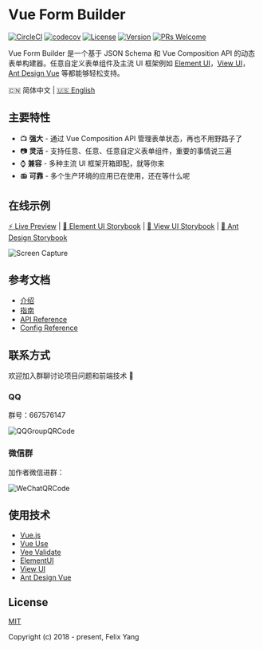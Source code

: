 # Vue Form Builder

[![CircleCI](https://circleci.com/gh/openfext/vue-use.svg?style=svg)](https://circleci.com/gh/openfext/vue-use)
[![codecov](https://codecov.io/gh/openfext/vue-form-builder/branch/develop/graph/badge.svg)](https://codecov.io/gh/openfext/vue-form-builder)
[![License](https://img.shields.io/npm/l/@fext/vue-form-builder.svg)](https://www.npmjs.com/package/@fext/vue-form-builder)
[![Version](https://img.shields.io/npm/v/@fext/vue-form-builder.svg)](https://www.npmjs.com/package/@fext/vue-form-builder)
[![PRs Welcome](https://img.shields.io/badge/PRs-welcome-brightgreen.svg?style=flat-square)](https://github.com/openfext/vue-form-builder)

Vue Form Builder 是一个基于 JSON Schema 和 Vue Composition API 的动态表单构建器。任意自定义表单组件及主流 UI 框架例如 [Element UI](https://element.eleme.cn/)，[View UI](https://www.iviewui.com/)，[Ant Design Vue](https://www.antdv.com/) 等都能够轻松支持。

:cn: 简体中文 | [:us: English](README.md)

## 主要特性

- :tv: **强大** - 通过 Vue Composition API 管理表单状态，再也不用野路子了
- :camera: **灵活** - 支持任意、任意、任意自定义表单组件，重要的事情说三遍
- :watch: **兼容** - 多种主流 UI 框架开箱即配，就等你来
- :radio: **可靠** - 多个生产环境的应用已在使用，还在等什么呢

## 在线示例

[:zap: Live Preview](https://openfext.github.io/vue-admin-next/#/form/form-builder) | [:book: Element UI Storybook](https://openfext.github.io/vue-form-builder/?path=/story/formbuilder-element-ui--basic-usage) | [:book: View UI Storybook](https://openfext.github.io/vue-form-builder/?path=/story/formbuilder-view-ui--basic-usage) | [:book: Ant Design Storybook](https://openfext.github.io/vue-form-builder/?path=/story/formbuilder-ant-design-vue--basic-usage)

![Screen Capture](https://github.com/openfext/vue-form-builder/raw/develop/.github/preview.gif)

## 参考文档

- [介绍](https://openfext.github.io/docs/zh/vue-form-builder/intro.html)
- [指南](https://openfext.github.io/docs/zh/vue-form-builder/guide/start.html)
- [API Reference](https://openfext.github.io/docs/zh/vue-form-builder/api/component.html)
- [Config Reference](https://openfext.github.io/docs/zh/vue-form-builder/config/schema.html)

## 联系方式

欢迎加入群聊讨论项目问题和前端技术 💬

### QQ

群号：667576147

![QQGroupQRCode](https://user-images.githubusercontent.com/2902215/84306575-3e785280-ab8e-11ea-8c53-af8620b5cc69.JPG)

### 微信群

加作者微信进群：

![WeChatQRCode](https://user-images.githubusercontent.com/2902215/84306570-3c15f880-ab8e-11ea-9041-8ea4ccbaa772.JPG)

## 使用技术

- [Vue.js](https://github.com/vuejs/vue)
- [Vue Use](https://github.com/openfext/vue-use)
- [Vee Validate](https://github.com/logaretm/vee-validate)
- [ElementUI](https://github.com/ElemeFE/element)
- [View UI](https://github.com/view-design/ViewUI)
- [Ant Design Vue](https://github.com/vueComponent/ant-design-vue)

## License

[MIT](http://opensource.org/licenses/MIT)

Copyright (c) 2018 - present, Felix Yang
